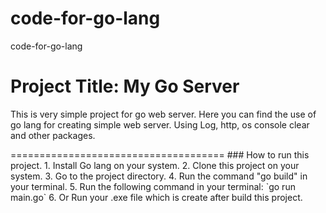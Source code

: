 # code-for-go-lang
code-for-go-lang

<b>Project Title: My Go Server</b> <br>
=====================================
<p>This is very simple project for go web server. Here you can find the use of go lang for creating simple web server. Using Log, http, os console clear and other packages.</p>
=====================================
### How to run this project.
1. Install Go lang on your system.
2. Clone this project on your system.
3. Go to the project directory.
4. Run the command "go build" in your terminal.
5. Run the following command in your terminal: `go run main.go`
6. Or Run your .exe file which is create after build this project.
